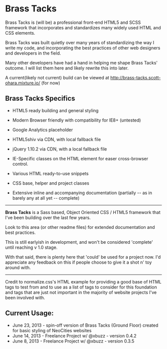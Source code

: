 # Brass Tacks

Brass Tacks is (will be) a professional front-end HTML5 and SCSS framework that incorporates and standardizes many
widely used HTML and CSS elements.

Brass Tacks was built quietly over many years of standardizing the way I write my code, and incorporating 
the best practices of other web designers and developers in the field.  

Many other developers have had a hand in helping me shape Brass Tacks' outcome. I will list them here and 
likely rewrite this into later.

A current(likely not current) build can be viewed at http://brass-tacks.scott-ohara.mixture.io/ (for now)


## Brass Tacks Specifics

* HTML5 ready building and general styling
* Modern Browser friendly with compatibility for IE8+ (untested)

* Google Analytics placeholder
* HTML5shiv via CDN, with local fallback file
* jQuery 1.10.2 via CDN, with a local fallback file
* IE-Specific classes on the HTML element for easer cross-browser control.

* Various HTML ready-to-use snippets
* CSS base, helper and project classes

* Extensive inline and accompanying documentation (partially -- as in barely any at all yet -- complete)

<hr />

<strong>Brass Tacks</strong> is a Sass based, Object Oriented CSS / HTML5 framework that I've been building over the last few years.

Look to this area (or other readme files) for extended documentation and best practices.

This is still earlyish in development, and won't be considered 'complete' until reaching v 1.0 stage.

With that said, there is plenty here that 'could' be used for a project now. I'd appreciate any feedback on this if people 
choose to give it a shot n' toy around with.

<hr />

Credit to normalize.css's HTML example for providing a good base of HTML tags to test from and to 
use as a list of tags to consider for this foundation and tags that are just not important in
the majority of website projects I've been involved with.


## Current Usage:

* June 23, 2013   - spin-off version of Brass Tacks (Ground Floor) created for basic styling of NeoCities websites
* June 14, 2013   - Freelance Project w/ @xbuzz - version 0.4.2
* June 8, 2013    - Freelance Project w/ @xbuzz - version 0.3.5 
